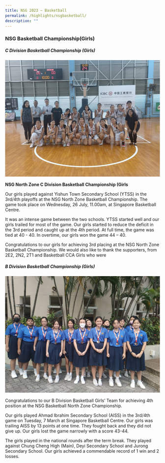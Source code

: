 ```yaml
---
title: NSG 2023 – Basketball
permalink: /highlights/nsgbasketball/
description: ""
---
```

### NSG Basketball Championship(Girls)

##### **C Division Basketball Championship (Girls)**

![](/images/NV%20Highlights/nsg%20north%20zone%20c%20girls.JPG)

**NSG North Zone C Division Basketball Championship (Girls** 

Our girls played against Yishun Town Secondary School (YTSS) in the 3rd/4th playoffs at the NSG North Zone Basketball Championship. The game took place on Wednesday, 26 July, 11.00am, at Singapore Basketball Centre.

It was an intense game between the two schools. YTSS started well and our girls trailed for most of the game. Our girls started to reduce the deficit in the 3rd period and caught up at the 4th period. At full time, the game was tied at 40 - 40. In overtime, our girls won the game 44 – 40. 

Congratulations to our girls for achieving 3rd placing at the NSG North Zone Basketball Championship. We would also like to thank the supporters, from 2E2, 2N2, 2T1 and Basketball CCA Girls who were 

##### **B Division Basketball Championship (Girls)**

![](/images/NV%20Highlights/basketball%20girls.jpeg)

Congratulations to our B Division Basketball Girls’ Team for achieving 4th position at the NSG Basketball North Zone Championship. 

Our girls played Ahmad Ibrahim Secondary School (AISS) in the 3rd/4th game on Tuesday, 7 March at Singapore Basketball Centre. Our girls was trailing AISS by 13 points at one time. They fought back and they did not give up. 
Our girls lost the game narrowly with a score 43-44. 

The girls played in the national rounds after the term break. They played against Chung Cheng High (Main), Deyi Secondary School and Jurong Secondary School. Our girls achieved a commendable record of 1 win and 2 losses.